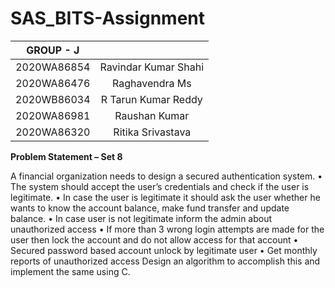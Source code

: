 # SAS_BITS-Assignment

|GROUP - J| |
|:---:|:---:|
|2020WA86854 | Ravindar Kumar Shahi|
|2020WA86476 | Raghavendra Ms|
|2020WB86034 | R Tarun Kumar Reddy|
|2020WA86981 | Raushan Kumar|
|2020WA86320 | Ritika Srivastava |



**Problem Statement – Set 8**

A financial organization needs to design a secured authentication system. 
•	The system should accept the user’s credentials and check if the user is legitimate. 
•	In case the user is legitimate it should ask the user whether he wants to know the account balance, make fund transfer and update balance. 
•	In case user is not legitimate inform the admin about unauthorized access
•	If more than 3 wrong login attempts are made for the user then lock the account and do not allow access for that account
•	Secured password based account unlock by legitimate user
•	Get monthly reports of unauthorized access
Design an algorithm to accomplish this and implement the same using C.
